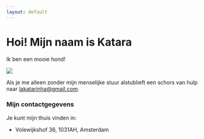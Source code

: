 ```yaml
---
layout: default
---
```


# [](#titulo)Hoi! Mijn naam is Katara

Ik ben een mooie hond!

![](https://lakatara.github.io/assets/images/la_katara_main.png)

Als je me alleen zonder mijn menselijke
stuur alstublieft een schors van hulp naar lakatarinha@gmail.com.

### Mijn contactgegevens

Je kunt mijn thuis vinden in:

- Volewijkshof 36, 1031AH, Amsterdam
